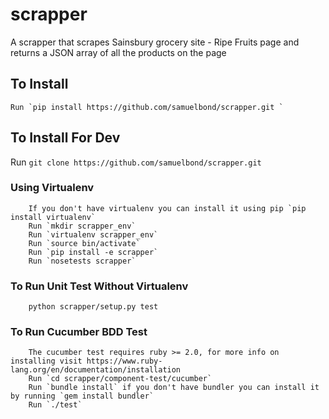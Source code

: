 # scrapper
A scrapper that scrapes Sainsbury grocery site - Ripe Fruits page and returns a JSON array of all the products on the page

## To Install
    Run `pip install https://github.com/samuelbond/scrapper.git `

## To Install For Dev
   Run `git clone https://github.com/samuelbond/scrapper.git`
### Using Virtualenv
        If you don't have virtualenv you can install it using pip `pip install virtualenv`
        Run `mkdir scrapper_env`
        Run `virtualenv scrapper_env`
        Run `source bin/activate`
        Run `pip install -e scrapper`
        Run `nosetests scrapper`

### To Run Unit Test Without Virtualenv
        python scrapper/setup.py test

### To Run Cucumber BDD Test
        The cucumber test requires ruby >= 2.0, for more info on installing visit https://www.ruby-lang.org/en/documentation/installation
        Run `cd scrapper/component-test/cucumber`
        Run `bundle install` if you don't have bundler you can install it by running `gem install bundler`
        Run `./test`
